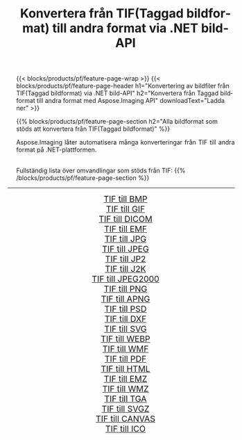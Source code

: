 ﻿---
title: Konvertera från TIF(Taggad bildformat) till andra format via .NET bild-API 
weight: 3920
url: /sv/net/conversion/from/tif/ 
lang: sv
langdirlevel: 2
locales: zh-hans,ja,it,ru,de,es,fr,nl,id,lt,pl,pt,vi,tr,ko,zh-hant,ar,hi,th,sv,cs,uk,he
description: Med Aspose.Imaging kan du enkelt konvertera från TIF(Taggad bildformat) till ett annat format
---

{{< blocks/products/pf/feature-page-wrap >}}
{{< blocks/products/pf/feature-page-header h1="Konvertering av bildfiler från TIF(Taggad bildformat) via .NET bild-API" h2="Konvertera från Taggad bildformat till andra format med Aspose.Imaging API" downloadText="Ladda ner" >}}


{{% blocks/products/pf/feature-page-section  h2="Alla bildformat som stöds att konvertera från TIF(Taggad bildformat)" %}}
<p align=justify>Aspose.Imaging låter automatisera många konverteringar från TIF till andra format på .NET-plattformen. </p>
<br/>
Fullständig lista över omvandlingar som stöds från TIF:
{{% /blocks/products/pf/feature-page-section %}}
<div class="container-fluid productfamilypage bg-gray">
    <div class="convertypes bg-gray agp-content section">
        <div class="container">
		<hr style="margin-left:-20px;"/>
		<div class="row other-converters" style="gap: 10px;font-size: 19px;text-align:center;">
		    <div class='col-md-2 other-converter remove-lp remove-rp'><a href="/imaging/sv/net/conversion/tif-to-bmp/" style="padding:15px;">TIF till BMP</a></div><div class='col-md-2 other-converter remove-lp remove-rp'><a href="/imaging/sv/net/conversion/tif-to-gif/" style="padding:15px;">TIF till GIF</a></div><div class='col-md-2 other-converter remove-lp remove-rp'><a href="/imaging/sv/net/conversion/tif-to-dicom/" style="padding:15px;">TIF till DICOM</a></div><div class='col-md-2 other-converter remove-lp remove-rp'><a href="/imaging/sv/net/conversion/tif-to-emf/" style="padding:15px;">TIF till EMF</a></div><div class='col-md-2 other-converter remove-lp remove-rp'><a href="/imaging/sv/net/conversion/tif-to-jpg/" style="padding:15px;">TIF till JPG</a></div><div class='col-md-2 other-converter remove-lp remove-rp'><a href="/imaging/sv/net/conversion/tif-to-jpeg/" style="padding:15px;">TIF till JPEG</a></div><div class='col-md-2 other-converter remove-lp remove-rp'><a href="/imaging/sv/net/conversion/tif-to-jp2/" style="padding:15px;">TIF till JP2</a></div><div class='col-md-2 other-converter remove-lp remove-rp'><a href="/imaging/sv/net/conversion/tif-to-j2k/" style="padding:15px;">TIF till J2K</a></div><div class='col-md-2 other-converter remove-lp remove-rp'><a href="/imaging/sv/net/conversion/tif-to-jpeg2000/" style="padding:15px;">TIF till JPEG2000</a></div><div class='col-md-2 other-converter remove-lp remove-rp'><a href="/imaging/sv/net/conversion/tif-to-png/" style="padding:15px;">TIF till PNG</a></div><div class='col-md-2 other-converter remove-lp remove-rp'><a href="/imaging/sv/net/conversion/tif-to-apng/" style="padding:15px;">TIF till APNG</a></div><div class='col-md-2 other-converter remove-lp remove-rp'><a href="/imaging/sv/net/conversion/tif-to-psd/" style="padding:15px;">TIF till PSD</a></div><div class='col-md-2 other-converter remove-lp remove-rp'><a href="/imaging/sv/net/conversion/tif-to-dxf/" style="padding:15px;">TIF till DXF</a></div><div class='col-md-2 other-converter remove-lp remove-rp'><a href="/imaging/sv/net/conversion/tif-to-svg/" style="padding:15px;">TIF till SVG</a></div><div class='col-md-2 other-converter remove-lp remove-rp'><a href="/imaging/sv/net/conversion/tif-to-webp/" style="padding:15px;">TIF till WEBP</a></div><div class='col-md-2 other-converter remove-lp remove-rp'><a href="/imaging/sv/net/conversion/tif-to-wmf/" style="padding:15px;">TIF till WMF</a></div><div class='col-md-2 other-converter remove-lp remove-rp'><a href="/imaging/sv/net/conversion/tif-to-pdf/" style="padding:15px;">TIF till PDF</a></div><div class='col-md-2 other-converter remove-lp remove-rp'><a href="/imaging/sv/net/conversion/tif-to-html/" style="padding:15px;">TIF till HTML</a></div><div class='col-md-2 other-converter remove-lp remove-rp'><a href="/imaging/sv/net/conversion/tif-to-emz/" style="padding:15px;">TIF till EMZ</a></div><div class='col-md-2 other-converter remove-lp remove-rp'><a href="/imaging/sv/net/conversion/tif-to-wmz/" style="padding:15px;">TIF till WMZ</a></div><div class='col-md-2 other-converter remove-lp remove-rp'><a href="/imaging/sv/net/conversion/tif-to-tga/" style="padding:15px;">TIF till TGA</a></div><div class='col-md-2 other-converter remove-lp remove-rp'><a href="/imaging/sv/net/conversion/tif-to-svgz/" style="padding:15px;">TIF till SVGZ</a></div><div class='col-md-2 other-converter remove-lp remove-rp'><a href="/imaging/sv/net/conversion/tif-to-canvas/" style="padding:15px;">TIF till CANVAS</a></div><div class='col-md-2 other-converter remove-lp remove-rp'><a href="/imaging/sv/net/conversion/tif-to-ico/" style="padding:15px;">TIF till ICO</a></div>
                </div>
        </div>
    </div>
</div>
<br/>

